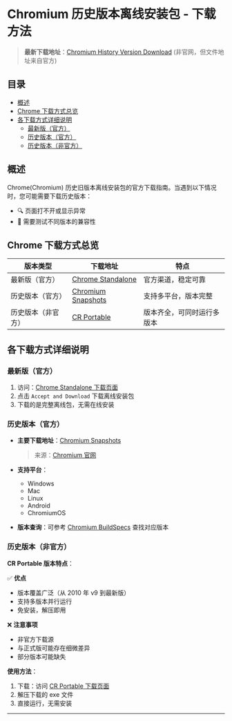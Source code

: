 
# Chromium 历史版本离线安装包 - 下载方法

> **最新下载地址**：[Chromium History Version Download](https://vikyd.github.io/download-chromium-history-version/)
> (非官网，但文件地址来自官方)

## 目录

<!-- START doctoc generated TOC please keep comment here to allow auto update -->
<!-- DON'T EDIT THIS SECTION, INSTEAD RE-RUN doctoc TO UPDATE -->

- [概述](#概述)
- [Chrome 下载方式总览](#chrome-下载方式总览)
- [各下载方式详细说明](#各下载方式详细说明)
  - [最新版（官方）](#最新版官方)
  - [历史版本（官方）](#历史版本官方)
  - [历史版本（非官方）](#历史版本非官方)

<!-- END doctoc generated TOC please keep comment here to allow auto update -->

## 概述

Chrome(Chromium) 历史旧版本离线安装包的官方下载指南。当遇到以下情况时，您可能需要下载历史版本：

- 🔍 页面打不开或显示异常
- 🧪 需要测试不同版本的兼容性

## Chrome 下载方式总览

| 版本类型 | 下载地址 | 特点 |
|---------|---------|------|
| 最新版（官方） | [Chrome Standalone](https://www.google.com/intl/en/chrome/browser/desktop/index.html?standalone=1) | 官方渠道，稳定可靠 |
| 历史版本（官方） | [Chromium Snapshots](https://commondatastorage.googleapis.com/chromium-browser-snapshots/index.html) | 支持多平台，版本完整 |
| 历史版本（非官方） | [CR Portable](http://crportable.sourceforge.net/releases.html) | 版本齐全，可同时运行多版本 |

## 各下载方式详细说明

### 最新版（官方）

1. 访问：[Chrome Standalone 下载页面](https://www.google.com/intl/en/chrome/browser/desktop/index.html?standalone=1)
2. 点击 `Accept and Download` 下载离线安装包
3. 下载的是完整离线包，无需在线安装

### 历史版本（官方）

- **主要下载地址**：[Chromium Snapshots](https://commondatastorage.googleapis.com/chromium-browser-snapshots/index.html)
  > 来源：[Chromium 官网](https://www.chromium.org/getting-involved/download-chromium)

- **支持平台**：
  - Windows
  - Mac
  - Linux
  - Android
  - ChromiumOS

- **版本查询**：可参考 [Chromium BuildSpecs](https://chromium.googlesource.com/chromiumos/manifest-versions/+/master/paladin/buildspecs/) 查找对应版本

### 历史版本（非官方）

**CR Portable 版本特点**：

✅ **优点**
- 版本覆盖广泛（从 2010 年 v9 到最新版）
- 支持多版本并行运行
- 免安装，解压即用

❌ **注意事项**
- 非官方下载源
- 与正式版可能存在细微差异
- 部分版本可能缺失

**使用方法**：
1. 下载：访问 [CR Portable 下载页面](http://crportable.sourceforge.net/releases.html)
2. 解压下载的 exe 文件
3. 直接运行，无需安装

---
